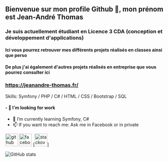 ## Bienvenue sur mon profile Github 👋, mon prénom est Jean-André Thomas
### Je suis actuellement étudiant en Licence 3 CDA (conception et développement d'applications)
#### Ici vous pourrez retrouver mes différents projets réalisés en classes ainsi que perso
#### De plus j'ai également d'autres projets réalisés en entreprise que vous pourrez consulter ici 
### https://jeanandre-thomas.fr/

Skills: Symfony / PHP / C# / HTML / CSS / Bootstrap / SQL


  #### - 🔭 I'm looking for work
- 🌱 I’m currently learning Symfony, C# 
- 📫 If you want to reach me: Ask me in Facebook or in private


[<img src='https://cdn.jsdelivr.net/npm/simple-icons@3.0.1/icons/github.svg' alt='github' height='40'>](https://github.com/Jyino)  [<img src='https://cdn.jsdelivr.net/npm/simple-icons@3.0.1/icons/facebook.svg' alt='facebook' height='40'>](https://www.facebook.com/jeanandre.thomas) [<img src='https://cdn.jsdelivr.net/npm/simple-icons@3.0.1/icons/stackoverflow.svg' alt='stackoverflow' height='40'>]


![GitHub stats](https://github-readme-stats.vercel.app/api?username=Jyino&show_icons=true&count_private=true)  





